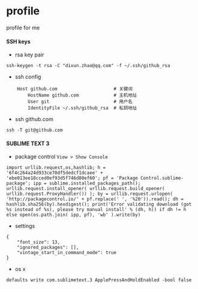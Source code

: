 # profile #
profile for me

#### SSH keys ####
* rsa key pair
```
ssh-keygen -t rsa -C "dixun.zhao@qq.com" -f ~/.ssh/github_rsa
```

* ssh config
```
    Host github.com                     # 关键词
        HostName github.com             # 主机地址
        User git                        # 用户名
        IdentityFile ~/.ssh/github_rsa  # 私钥地址
```

* ssh github.com
```
ssh -T git@github.com
```

#### SUBLIME TEXT 3 ####
* package control 
`View > Show Console`
```
import urllib.request,os,hashlib; h = '6f4c264a24d933ce70df5dedcf1dcaee' + 'ebe013ee18cced0ef93d5f746d80ef60'; pf = 'Package Control.sublime-package'; ipp = sublime.installed_packages_path(); urllib.request.install_opener( urllib.request.build_opener( urllib.request.ProxyHandler()) ); by = urllib.request.urlopen( 'http://packagecontrol.io/' + pf.replace(' ', '%20')).read(); dh = hashlib.sha256(by).hexdigest(); print('Error validating download (got %s instead of %s), please try manual install' % (dh, h)) if dh != h else open(os.path.join( ipp, pf), 'wb' ).write(by)
```

* settings 
```
{
    "font_size": 13,
    "ignored_packages": [],
    "vintage_start_in_command_mode": true
}
```

* os x
```
defaults write com.sublimetext.3 ApplePressAndHoldEnabled -bool false
```
